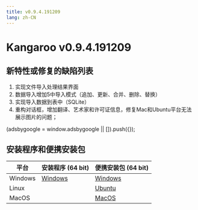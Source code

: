 ```yaml
---
title: v0.9.4.191209
lang: zh-CN
---
```


# Kangaroo v0.9.4.191209

## 新特性或修复的缺陷列表
1. 实现文件导入处理结果界面
2. 数据导入增加5中导入模式（追加、更新、合并、删除、替换）
3. 实现导入数据到表中（SQLite）
4. 重构对话框，增加翻译、艺术家和许可证信息，修复Mac和Ubuntu平台无法展示图片的问题；

<div>
    <script2 type="text/javascript" async="true" src="https://pagead2.googlesyndication.com/pagead/js/adsbygoogle.js" />
    <ins class="adsbygoogle"
        style="display:block; text-align:center;"
        data-ad-layout="in-article"
        data-ad-format="fluid"
        data-ad-client="ca-pub-3975819313740938"
        data-ad-slot="6760827895"></ins>
    <script2 type="text/javascript">
        (adsbygoogle = window.adsbygoogle || []).push({});
    </script2>
</div>


## 安装程序和便携安装包 <Badge text="链接已失效" type="warning"/>

| 平台          | 安装程序 (64 bit) | 便携安装包 (64 bit)  |
|-------------------|-------------------|-------------------|
| Windows | [Windows](https://github.com/dbkangaroo/kangaroo/releases/download/v0.9.4.191209/Kangaroo_0.9.4.191209_win64.exe) | [Windows](https://github.com/dbkangaroo/kangaroo/releases/download/v0.9.4.191209/Kangaroo_0.9.4.191209_win64.7z) |
| Linux |  | [Ubuntu](https://github.com/dbkangaroo/kangaroo/releases/download/v0.9.4.191209/Kangaroo_0.9.4.191209_ubuntu.zip) |
| MacOS |  | [MacOS](https://github.com/dbkangaroo/kangaroo/releases/download/v0.9.4.191209/Kangaroo_0.9.4.191209_macos.zip) |
